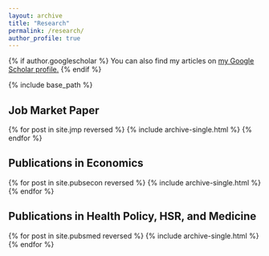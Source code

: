 ```yaml
---
layout: archive
title: "Research"
permalink: /research/
author_profile: true
---
```


{% if author.googlescholar %}
  You can also find my articles on <u><a href="{{author.googlescholar}}">my Google Scholar profile</a>.</u>
{% endif %}

{% include base_path %}

## Job Market Paper

{% for post in site.jmp reversed %}
  {% include archive-single.html %}
{% endfor %}

## Publications in Economics

{% for post in site.pubsecon reversed %}
  {% include archive-single.html %}
{% endfor %}

## Publications in Health Policy, HSR, and Medicine

{% for post in site.pubsmed reversed %}
  {% include archive-single.html %}
{% endfor %}